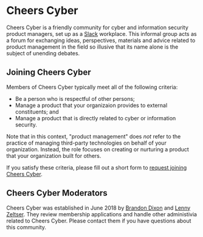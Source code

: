 # Cheers Cyber

Cheers Cyber is a friendly community for cyber and information security product managers, set up as a [Slack](https://slack.com/) workplace. This informal group acts as a forum for exchanging ideas, perspectives, materials and advice related to product management in the field so illusive that its name alone is the subject of unending debates.

## Joining Cheers Cyber

Members of Cheers Cyber typically meet all of the following criteria:

* Be a person who is respectful of other persons;
* Manage a product that your organizaion provides to external constituents; and
* Manage a product that is directly related to cyber or information security.

Note that in this context, "product management" does _not_ refer to the practice of managing third-party technologies on behalf of your organization. Instead, the role focuses on creating or nurturing a product that your organization built for others.

If you satisfy these criteria, please fill out a short form to [request joining Cheers Cyber](https://docs.google.com/forms/d/e/1FAIpQLSfYCoyYG1jf2YyijWFVWC5b0IExt6OuLQtj0Bb2vKhNvsybxw/viewform?usp=sf_link).

## Cheers Cyber Moderators

Cheers Cyber was established in June 2018 by [Brandon Dixon](https://www.linkedin.com/in/brandonsdixon/) and [Lenny Zeltser](https://www.linkedin.com/in/lennyzeltser/). They review membership applications and handle other administivia related to Cheers Cyber. Please contact them if you have questions about this community.
